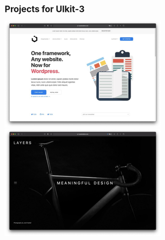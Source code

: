 # Projects for UIkit-3
[<img src="framework/images/framework.jpg">](https://lucastsolakian.com/uikit/framework/)
[<img src="layers/images/layers.jpg">](https://lucastsolakian.com/uikit/layers/)